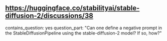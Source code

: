 ## https://huggingface.co/stabilityai/stable-diffusion-2/discussions/38

contains_question: yes
question_part: "Can one define a negative prompt in the StableDiffusionPipeline using the stable-diffusion-2 model? If so, how?"